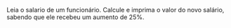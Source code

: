 Leia o salario de um funcionário. Calcule e imprima o valor do novo salário, sabendo que ele recebeu um aumento de 25%.